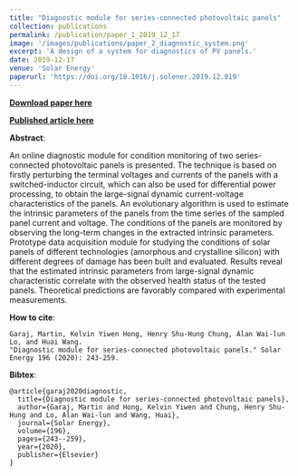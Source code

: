 ```yaml
---
title: "Diagnostic module for series-connected photovoltaic panels"
collection: publications
permalink: /publication/paper_1_2019_12_17
image: '/images/publications/paper_2_diagnostic_system.png'
excerpt: 'A design of a system for diagnostics of PV panels.'
date: 2019-12-17
venue: 'Solar Energy'
paperurl: 'https://doi.org/10.1016/j.solener.2019.12.019'
---
```


[**Download paper here**](http://martin-garaj.github.io/files/Diagnostic_module_for_series___connected_photovoltaic_panels.pdf)

[**Published article here**](https://doi.org/10.1016/j.solener.2019.12.019)

**Abstract**:

An online diagnostic module for condition monitoring of two series-connected photovoltaic 
panels is presented. The technique is based on firstly perturbing the terminal voltages 
and currents of the panels with a switched-inductor circuit, which can also be used for 
differential power processing, to obtain the large-signal dynamic current-voltage 
characteristics of the panels. An evolutionary algorithm is used to estimate the 
intrinsic parameters of the panels from the time series of the sampled panel current 
and voltage. The conditions of the panels are monitored by observing the long-term 
changes in the extracted intrinsic parameters. Prototype data acquisition module for 
studying the conditions of solar panels of different technologies (amorphous and 
crystalline silicon) with different degrees of damage has been built and evaluated. 
Results reveal that the estimated intrinsic parameters from large-signal dynamic 
characteristic correlate with the observed health status of the tested panels. 
Theoretical predictions are favorably compared with experimental measurements.


**How to cite**:
```text:
Garaj, Martin, Kelvin Yiwen Hong, Henry Shu-Hung Chung, Alan Wai-lun Lo, and Huai Wang. 
"Diagnostic module for series-connected photovoltaic panels." Solar Energy 196 (2020): 243-259.
```

**Bibtex**:
```text:
@article{garaj2020diagnostic,
  title={Diagnostic module for series-connected photovoltaic panels},
  author={Garaj, Martin and Hong, Kelvin Yiwen and Chung, Henry Shu-Hung and Lo, Alan Wai-lun and Wang, Huai},
  journal={Solar Energy},
  volume={196},
  pages={243--259},
  year={2020},
  publisher={Elsevier}
}
```



